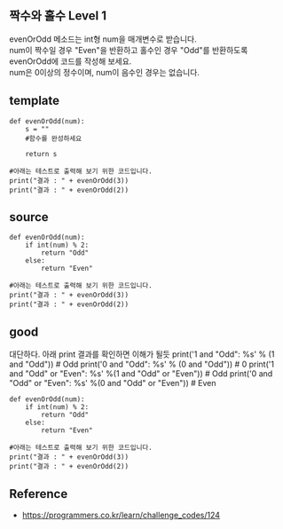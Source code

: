 ## 짝수와 홀수 Level 1

evenOrOdd 메소드는 int형 num을 매개변수로 받습니다.  
num이 짝수일 경우 "Even"을 반환하고 홀수인 경우 "Odd"를 반환하도록 evenOrOdd에 코드를 작성해 보세요.  
num은 0이상의 정수이며, num이 음수인 경우는 없습니다.  

## template
```
def evenOrOdd(num):
    s = ""
    #함수를 완성하세요

    return s

#아래는 테스트로 출력해 보기 위한 코드입니다.
print("결과 : " + evenOrOdd(3))
print("결과 : " + evenOrOdd(2))
```

## source
```
def evenOrOdd(num):
    if int(num) % 2:
        return "Odd"
    else:
        return "Even"

#아래는 테스트로 출력해 보기 위한 코드입니다.
print("결과 : " + evenOrOdd(3))
print("결과 : " + evenOrOdd(2))

```

## good
대단하다. 아래 print 결과를 확인하면 이해가 될듯
print('1 and "Odd": %s' % (1 and "Odd"))    # Odd
print('0 and "Odd": %s' % (0 and "Odd"))    # 0
print('1 and "Odd" or "Even": %s' %(1 and "Odd" or "Even"))     # Odd
print('0 and "Odd" or "Even": %s' %(0 and "Odd" or "Even"))     # Even

```
def evenOrOdd(num):
    if int(num) % 2:
        return "Odd"
    else:
        return "Even"

#아래는 테스트로 출력해 보기 위한 코드입니다.
print("결과 : " + evenOrOdd(3))
print("결과 : " + evenOrOdd(2))
```

## Reference
* https://programmers.co.kr/learn/challenge_codes/124

